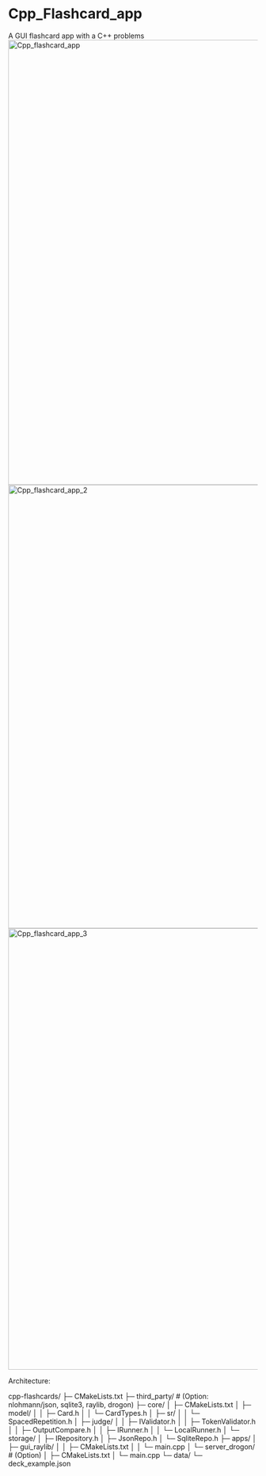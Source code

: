 # Cpp_Flashcard_app
A GUI flashcard app with a C++ problems
<img width="1920" height="899" alt="Cpp_flashcard_app" src="https://github.com/user-attachments/assets/2bd0d6f6-fccb-4004-8bea-4bea66c8a4c2" />
<img width="1920" height="896" alt="Cpp_flashcard_app_2" src="https://github.com/user-attachments/assets/4de58772-babe-4e0e-ad21-45b578c40d79" />
<img width="1920" height="892" alt="Cpp_flashcard_app_3" src="https://github.com/user-attachments/assets/bc066e07-88b6-47b1-a154-1afce397ce5f" />

Architecture:

cpp-flashcards/
├─ CMakeLists.txt
├─ third_party/            # (Option: nlohmann/json, sqlite3, raylib, drogon)
├─ core/
│  ├─ CMakeLists.txt
│  ├─ model/
│  │  ├─ Card.h
│  │  └─ CardTypes.h
│  ├─ sr/
│  │  └─ SpacedRepetition.h
│  ├─ judge/
│  │  ├─ IValidator.h
│  │  ├─ TokenValidator.h
│  │  ├─ OutputCompare.h
│  │  ├─ IRunner.h
│  │  └─ LocalRunner.h
│  └─ storage/
│     ├─ IRepository.h
│     ├─ JsonRepo.h
│     └─ SqliteRepo.h
├─ apps/
│  ├─ gui_raylib/
│  │  ├─ CMakeLists.txt
│  │  └─ main.cpp
│  └─ server_drogon/        # (Option)
│     ├─ CMakeLists.txt
│     └─ main.cpp
└─ data/
   └─ deck_example.json 
